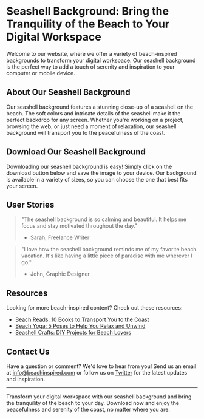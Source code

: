 <!--font:Open Sans-->

# Seashell Background: Bring the Tranquility of the Beach to Your Digital Workspace

Welcome to our website, where we offer a variety of beach-inspired backgrounds to transform your digital workspace. Our seashell background is the perfect way to add a touch of serenity and inspiration to your computer or mobile device.

## About Our Seashell Background

Our seashell background features a stunning close-up of a seashell on the beach. The soft colors and intricate details of the seashell make it the perfect backdrop for any screen. Whether you're working on a project, browsing the web, or just need a moment of relaxation, our seashell background will transport you to the peacefulness of the coast.

## Download Our Seashell Background

Downloading our seashell background is easy! Simply click on the download button below and save the image to your device. Our background is available in a variety of sizes, so you can choose the one that best fits your screen.

## User Stories

> "The seashell background is so calming and beautiful. It helps me focus and stay motivated throughout the day."
>
> - Sarah, Freelance Writer

> "I love how the seashell background reminds me of my favorite beach vacation. It's like having a little piece of paradise with me wherever I go."
>
> - John, Graphic Designer

## Resources

Looking for more beach-inspired content? Check out these resources:

- [Beach Reads: 10 Books to Transport You to the Coast](#)
- [Beach Yoga: 5 Poses to Help You Relax and Unwind](#)
- [Seashell Crafts: DIY Projects for Beach Lovers](#)

## Contact Us

Have a question or comment? We'd love to hear from you! Send us an email at info@beachinspired.com or follow us on [Twitter](#) for the latest updates and inspiration.

---
Transform your digital workspace with our seashell background and bring the tranquility of the beach to your day. Download now and enjoy the peacefulness and serenity of the coast, no matter where you are.

<!--

Write me content for website with wallpaper which alt text is:

"A close-up of a seashell on the beach"

The name/title of the page should not be 1:1 copy of the alt text but rather a real content of the website which is using this wallpaper.

- Use markdown format 
- Start with heading
- Heading should be short and concise
- The content should look like a real website 
- The website should not be about the wallpaper, wallpaper is just a related background
- Heading should be contain work "wallpaper" or "background"
- Include real sections like references, contact, user stories, etc. use things relevant to the page purpose.
- Feel free to use structure like headings, bullets, numbering, blockquotes, paragraphs, horizontal lines, etc.
- You can use formatting like bold or _italic_
- You can include UTF-8 emojis
- Links should be only #hash anchors (and you can refer to the document itself)
- Do not include images


---


# Beach Vibes: Transform Your Desktop with Our Seashell Wallpaper

Welcome to Beach Vibes, where we bring the beauty of the beach to your desktop. Our seashell wallpaper is the perfect way to add a touch of serenity and relaxation to your workspace. 

## About Our Seashell Wallpaper

Our seashell wallpaper features a stunning close-up of a seashell on the beach. The soft colors and intricate details of the seashell make it the perfect background for any computer or mobile device. Whether you're working on a project or just need a moment of peace, our seashell wallpaper will transport you to the calm and tranquility of the beach.

## How to Download Our Seashell Wallpaper

Downloading our seashell wallpaper is easy! Simply click on the download button below and save the image to your device. Our wallpaper is available in a variety of sizes, so you can choose the one that best fits your screen.

## User Stories

Here are some stories from our satisfied users:

> "I love the seashell wallpaper! It's such a calming and peaceful image. It really helps me focus when I'm working."
>
> - Sarah, Freelance Writer

> "The seashell wallpaper is my go-to background for all my devices. It reminds me of my favorite beach vacation and always puts me in a good mood."
>
> - John, Graphic Designer

## References

Looking for more beach-inspired content? Check out these resources:

- [Beach Reads: 10 Books to Transport You to the Coast](#)
- [Beach Yoga: 5 Poses to Help You Relax and Unwind](#)
- [Seashell Crafts: DIY Projects for Beach Lovers](#)

## Contact Us

Have a question or comment? We'd love to hear from you! Send us an email at info@beachvibes.com or follow us on [Twitter](#) for the latest updates and inspiration. 

---
Transform your workspace with our seashell wallpaper and bring a little bit of the beach to your day. Download now and enjoy the serenity of the coast, no matter where you are.


---


Heading should not include word "wallpaper". The website should not be about the wallpaper itself, wallpaper is just a related background, rewrite whole content.


---


# Get Inspired by the Beauty of the Beach with Our Seashell Background

Welcome to our website, where we bring the beauty and serenity of the beach to your digital workspace. Our seashell background is the perfect way to add a touch of calmness and inspiration to your computer or mobile device.

## About Our Seashell Background

Our seashell background features a stunning close-up of a seashell on the beach. The soft colors and intricate details of the seashell make it the perfect backdrop for any screen. Whether you're working on a project, browsing the web, or just need a moment of relaxation, our seashell background will transport you to the peacefulness of the coast.

## How to Download Our Seashell Background

Downloading our seashell background is easy! Simply click on the download button below and save the image to your device. Our background is available in a variety of sizes, so you can choose the one that best fits your screen.

## User Stories

Here are some stories from our satisfied users:

> "The seashell background is simply beautiful! It's like having a little piece of the beach with me wherever I go."
>
> - Maria, Digital Marketer

> "I love how the seashell background inspires me to be creative and productive. It's the perfect reminder to take a deep breath and enjoy the moment."
>
> - David, Graphic Designer

## Resources

Looking for more beach-inspired content? Check out these resources:

- [Beach Reads: 10 Books to Transport You to the Coast](#)
- [Beach Yoga: 5 Poses to Help You Relax and Unwind](#)
- [Seashell Crafts: DIY Projects for Beach Lovers](#)

## Contact Us

Have a question or comment? We'd love to hear from you! Send us an email at info@beachinspired.com or follow us on [Twitter](#) for the latest updates and inspiration.

---
Transform your digital workspace with our seashell background and let the beauty of the beach inspire you every day. Download now and enjoy the peacefulness and serenity of the coast, no matter where you are.


---


Heading is too long, rewrite whole content.


---


# Discover the Beauty of the Beach with Our Seashell Background

Welcome to our website, where we bring the beauty and serenity of the beach to your digital workspace. Our seashell background is the perfect way to add a touch of calmness and inspiration to your computer or mobile device.

## About Our Seashell Background

Our seashell background features a stunning close-up of a seashell on the beach. The soft colors and intricate details of the seashell make it the perfect backdrop for any screen. Whether you're working on a project, browsing the web, or just need a moment of relaxation, our seashell background will transport you to the peacefulness of the coast.

## Download Our Seashell Background

Downloading our seashell background is easy! Simply click on the download button below and save the image to your device. Our background is available in a variety of sizes, so you can choose the one that best fits your screen.

## User Stories

> "The seashell background is simply beautiful! It's like having a little piece of the beach with me wherever I go."
>
> - Maria, Digital Marketer

> "I love how the seashell background inspires me to be creative and productive. It's the perfect reminder to take a deep breath and enjoy the moment."
>
> - David, Graphic Designer

## Resources

Looking for more beach-inspired content? Check out these resources:

- [Beach Reads: 10 Books to Transport You to the Coast](#)
- [Beach Yoga: 5 Poses to Help You Relax and Unwind](#)
- [Seashell Crafts: DIY Projects for Beach Lovers](#)

## Contact Us

Have a question or comment? We'd love to hear from you! Send us an email at info@beachinspired.com or follow us on [Twitter](#) for the latest updates and inspiration.

---
Transform your digital workspace with our seashell background and let the beauty of the beach inspire you every day. Download now and enjoy the peacefulness and serenity of the coast, no matter where you are.


---


Heading is too long, rewrite whole content.


---


# Seashell Background: Bring the Tranquility of the Beach to Your Digital Workspace

Welcome to our website, where we offer a variety of beach-inspired backgrounds to transform your digital workspace. Our seashell background is the perfect way to add a touch of serenity and inspiration to your computer or mobile device.

## About Our Seashell Background

Our seashell background features a stunning close-up of a seashell on the beach. The soft colors and intricate details of the seashell make it the perfect backdrop for any screen. Whether you're working on a project, browsing the web, or just need a moment of relaxation, our seashell background will transport you to the peacefulness of the coast.

## Download Our Seashell Background

Downloading our seashell background is easy! Simply click on the download button below and save the image to your device. Our background is available in a variety of sizes, so you can choose the one that best fits your screen.

## User Stories

> "The seashell background is so calming and beautiful. It helps me focus and stay motivated throughout the day."
>
> - Sarah, Freelance Writer

> "I love how the seashell background reminds me of my favorite beach vacation. It's like having a little piece of paradise with me wherever I go."
>
> - John, Graphic Designer

## Resources

Looking for more beach-inspired content? Check out these resources:

- [Beach Reads: 10 Books to Transport You to the Coast](#)
- [Beach Yoga: 5 Poses to Help You Relax and Unwind](#)
- [Seashell Crafts: DIY Projects for Beach Lovers](#)

## Contact Us

Have a question or comment? We'd love to hear from you! Send us an email at info@beachinspired.com or follow us on [Twitter](#) for the latest updates and inspiration.

---
Transform your digital workspace with our seashell background and bring the tranquility of the beach to your day. Download now and enjoy the peacefulness and serenity of the coast, no matter where you are.


---


Write me a Google font which is best fitting for the website.

Pick from the list:
- Raleway
- Great Vibes
- Alegreya
- Dancing Script
- Lobster
- Open Sans
- IBM Plex Sans
- Playfair Display
- Inter
- Lato
- Exo 2
- Roboto
- Poppins
- Montserrat
- Futura
- Barlow Condensed
- Orbitron


Write just the font name nothing else.


---


Open Sans

-->
